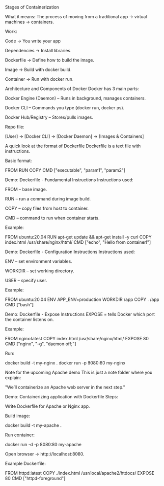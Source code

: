 Stages of Containerization

What it means: The process of moving from a traditional app → virtual machines → containers.

Work:

Code → You write your app

Dependencies → Install libraries.

Dockerfile → Define how to build the image.

Image → Build with docker build.

Container → Run with docker run.

Architecture and Components of Docker
Docker has 3 main parts:

Docker Engine (Daemon) – Runs in background, manages containers.

Docker CLI – Commands you type (docker run, docker ps).

Docker Hub/Registry – Stores/pulls images.

Repo file:

[User] -> [Docker CLI] -> [Docker Daemon] -> [Images & Containers]

A quick look at the format of Dockerfile
Dockerfile is a text file with instructions.

Basic format:

FROM RUN COPY CMD ["executable", "param1", "param2"]

Demo: Dockerfile - Fundamental Instructions
Instructions used:

FROM – base image.

RUN – run a command during image build.

COPY – copy files from host to container.

CMD – command to run when container starts.

Example:

FROM ubuntu:20.04 RUN apt-get update && apt-get install -y curl COPY index.html /usr/share/nginx/html/ CMD ["echo", "Hello from container!"]

Demo: Dockerfile - Configuration Instructions
Instructions used:

ENV – set environment variables.

WORKDIR – set working directory.

USER – specify user.

Example:

FROM ubuntu:20.04 ENV APP_ENV=production WORKDIR /app COPY . /app CMD ["bash"]

Demo: Dockerfile - Expose Instructions
EXPOSE = tells Docker which port the container listens on.

Example:

FROM nginx:latest COPY index.html /usr/share/nginx/html/ EXPOSE 80 CMD ["nginx", "-g", "daemon off;"]

Run:

docker build -t my-nginx . docker run -p 8080:80 my-nginx

Note for the upcoming Apache demo
This is just a note folder where you explain:

"We’ll containerize an Apache web server in the next step."

Demo: Containerizing application with Dockerfile
Steps:

Write Dockerfile for Apache or Nginx app.

Build image:

docker build -t my-apache .

Run container:

docker run -d -p 8080:80 my-apache

Open browser → http://localhost:8080.

Example Dockerfile:

FROM httpd:latest COPY ./index.html /usr/local/apache2/htdocs/ EXPOSE 80 CMD ["httpd-foreground"]
